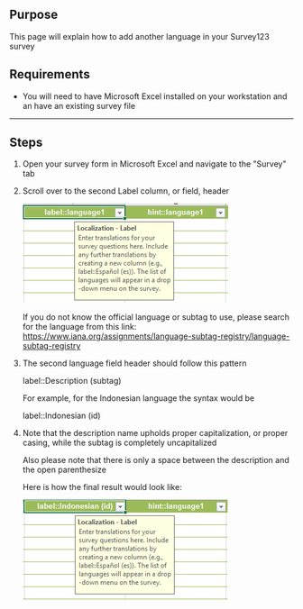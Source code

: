 ## Purpose

This page will explain how to add another language in your Survey123 survey

## Requirements

* You will need to have Microsoft Excel installed on your workstation and an have an existing survey file
-----

## Steps

1. Open your survey form in Microsoft Excel and navigate to the "Survey" tab
2. Scroll over to the second Label column, or field, header

    ![](imgs/image1.png)

    If you do not know the official language or subtag to use, please search for the language from this link: https://www.iana.org/assignments/language-subtag-registry/language-subtag-registry

3. The second language field header should follow this pattern

    label::Description (subtag)

    For example, for the Indonesian language the syntax would be

    label::Indonesian (id)

4. Note that the description name upholds proper capitalization, or proper casing, while the subtag is completely uncapitalized

    Also please note that there is only a space between the description and the open parenthesize

    Here is how the final result would look like:

   ![](imgs/image2.png)


